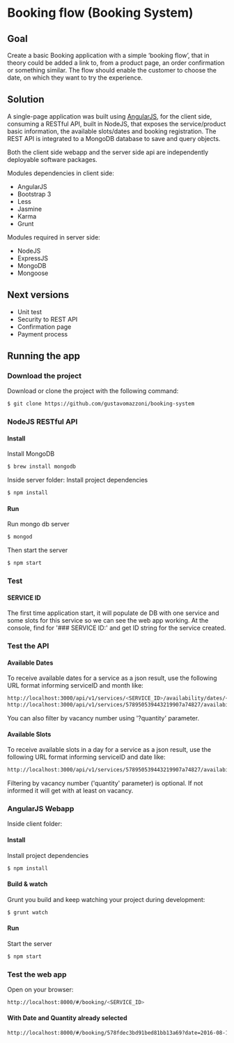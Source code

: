 # Booking flow (Booking System)
## Goal
Create a basic Booking application with a simple ‘booking flow’, that in theory could be added a link to, from a product page, an order confirmation or something similar. The flow should enable the customer to choose the date, on which they want to try the experience.

## Solution
A single-page application was built using [AngularJS](https://angularjs.org/), for the client side, consuming a RESTful API, built in NodeJS, that exposes the service/product basic information, the available slots/dates and booking registration. The REST API is integrated to a MongoDB database to save and query objects.

Both the client side webapp and the server side api are independently deployable software packages.

Modules dependencies in client side:
* AngularJS
* Bootstrap 3
* Less
* Jasmine
* Karma
* Grunt

Modules required in server side:
* NodeJS
* ExpressJS
* MongoDB
* Mongoose

## Next versions
* Unit test
* Security to REST API
* Confirmation page
* Payment process

## Running the app
### Download the project
Download or clone the project with the following command:
```sh
$ git clone https://github.com/gustavomazzoni/booking-system
```

### NodeJS RESTful API
#### Install
Install MongoDB
```sh
$ brew install mongodb
```
Inside server folder:
Install project dependencies
```sh
$ npm install
```
#### Run
Run mongo db server
```sh
$ mongod
```
Then start the server
```sh
$ npm start
```
### Test
#### SERVICE ID
The first time application start, it will populate de DB with one service and some slots for this service so we can see the web app working. At the console, find for '### SERVICE ID:' and get ID string for the service created.

### Test the API
#### Available Dates
To receive available dates for a service as a json result, use the following URL format informing serviceID and month like:
```sh
http://localhost:3000/api/v1/services/<SERVICE_ID>/availability/dates/<MONTH>
http://localhost:3000/api/v1/services/578950539443219907a74827/availability/dates/2016-08
```
You can also filter by vacancy number using '?quantity' parameter.
#### Available Slots
To receive available slots in a day for a service as a json result, use the following URL format informing serviceID and date like:
```sh
http://localhost:3000/api/v1/services/578950539443219907a74827/availability/slots?date=2016-08-22&quantity=3
```
Filtering by vacancy number ('quantity' parameter) is optional. If not informed it will get with at least on vacancy.


### AngularJS Webapp
Inside client folder:
#### Install
Install project dependencies
```sh
$ npm install
```
#### Build & watch
Grunt you build and keep watching your project during development:
```sh
$ grunt watch
```
#### Run
Start the server
```sh
$ npm start
```

### Test the web app
Open on your browser:
```sh
http://localhost:8000/#/booking/<SERVICE_ID>
```
#### With Date and Quantity already selected
```sh
http://localhost:8000/#/booking/578fdec3bd91bed81bb13a69?date=2016-08-13&quantity=3
```
